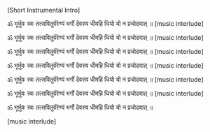 [Short Instrumental Intro]

ॐ भूर्भुवः स्वः 
तत्सवितुर्वरेण्यं 
भर्गो देवस्य धीमहि 
धियो यो न प्रचोदयात् ॥
[music interlude]

ॐ भूर्भुवः स्वः 
तत्सवितुर्वरेण्यं 
भर्गो देवस्य धीमहि 
धियो यो न प्रचोदयात् ॥
[music interlude]

ॐ भूर्भुवः स्वः 
तत्सवितुर्वरेण्यं 
भर्गो देवस्य धीमहि 
धियो यो न प्रचोदयात् ॥
[music interlude]

ॐ भूर्भुवः स्वः 
तत्सवितुर्वरेण्यं 
भर्गो देवस्य धीमहि 
धियो यो न प्रचोदयात् ॥
[music interlude]

ॐ भूर्भुवः स्वः 
तत्सवितुर्वरेण्यं 
भर्गो देवस्य धीमहि 
धियो यो न प्रचोदयात् ॥
[music interlude]

ॐ भूर्भुवः स्वः 
तत्सवितुर्वरेण्यं 
भर्गो देवस्य धीमहि 
धियो यो न प्रचोदयात् ॥
[music interlude]

ॐ भूर्भुवः स्वः 
तत्सवितुर्वरेण्यं 
भर्गो देवस्य धीमहि 
धियो यो न प्रचोदयात् ॥

[music interlude]
